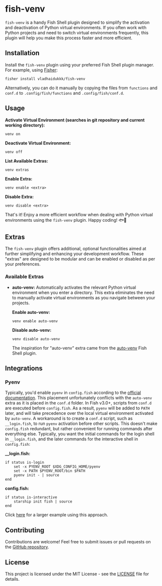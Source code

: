 # fish-venv

`fish-venv` is a handy Fish Shell plugin designed to simplify the activation and deactivation of Python virtual environments. If you often work with Python projects and need to switch virtual environments frequently, this plugin will help you make this process faster and more efficient.

## Installation

Install the `fish-venv` plugin using your preferred Fish Shell plugin manager. For example, using [Fisher](https://github.com/jorgebucaran/fisher):

```shell
fisher install vladhaidukkk/fish-venv
```

Alternatively, you can do it manually by copying the files from `functions` and `conf.d` to `.config/fish/functions` and `.config/fish/conf.d`.

## Usage

**Activate Virtual Environment (searches in git repository and current working directory):**

```shell
venv on
```

**Deactivate Virtual Environment:**

```shell
venv off
```

**List Available Extras:**

```shell
venv extras
```

**Enable Extra:**

```shell
venv enable <extra>
```

**Disable Extra:**

```shell
venv disable <extra>
```

That's it! Enjoy a more efficient workflow when dealing with Python virtual environments using the `fish-venv` plugin. Happy coding! 🐟🐍

## Extras

The `fish-venv` plugin offers additional, optional functionalities aimed at further simplifying and enhancing your development workflow. These "extras" are designed to be modular and can be enabled or disabled as per your preferences.

### Available Extras

- **auto-venv:** Automatically activates the relevant Python virtual environment when you enter a directory. This extra eliminates the need to manually activate virtual environments as you navigate between your projects.

    **Enable auto-venv:**

    ```shell
    venv enable auto-venv
    ```

    **Disable auto-venv:**

    ```shell
    venv disable auto-venv
    ```

    The inspiration for "auto-venv" extra came from the [auto-venv](https://github.com/nakulj/auto-venv) Fish Shell plugin.

## Integrations

### Pyenv

Typically, you'd enable `pyenv` in `config.fish` according to the [official documentation](https://github.com/pyenv/pyenv?tab=readme-ov-file#getting-pyenv). This placement unfortunately conflicts with the `auto-venv` extra as it is placed in the `conf.d` folder. In Fish v3.0+, scripts from `conf.d` are executed before `config.fish`. As a result, `pyenv` will be added to `PATH` later, and will take precedence over the local virtual environment activated by `auto-venv`. A workaround is to create a `conf.d` script, such as `__login.fish`, to run `pyenv` activation before other scripts. This doesn't make `config.fish` redundant, but rather convenient for running commands after everything else. Typically, you want the initial commands for the login shell in `__login.fish`, and the later commands for the interactive shell in `config.fish`:

**__login.fish:**

```shell
if status is-login
    set -x PYENV_ROOT $XDG_CONFIG_HOME/pyenv
    set -x PATH $PYENV_ROOT/bin $PATH
    pyenv init - | source
end
```

**config.fish:**

```shell
if status is-interactive
    starship init fish | source
end
```

Click [here](https://github.com/vladhaidukkk/dotfiles/tree/main/.config/fish) for a larger example using this approach.

## Contributing

Contributions are welcome! Feel free to submit issues or pull requests on the [GitHub repository](https://github.com/vladhaidukkk/fish-venv).

## License

This project is licensed under the MIT License - see the [LICENSE](LICENSE) file for details.
